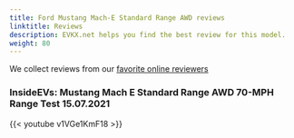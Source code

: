 ```yaml
---
title: Ford Mustang Mach-E Standard Range AWD reviews
linktitle: Reviews
description: EVKX.net helps you find the best review for this model. 
weight: 80
---
```

We collect reviews from our [favorite online reviewers](/guides/evreviewers/)

### InsideEVs: Mustang Mach E Standard Range AWD 70-MPH Range Test 15.07.2021

{{< youtube v1VGe1KmF18 >}}

